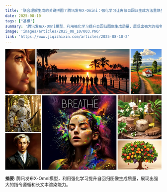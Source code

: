 ```yaml
---
title: '联合理解生成的关键拼图？腾讯发布X-Omini：强化学习让离散自回归生成方法重焕生机，轻松渲染长文本图像'
date: 2025-08-10
tags: ["基模"]
summary: '腾讯发布X-Omni模型，利用强化学习提升自回归图像生成质量，展现出强大的指令遵循和长文本渲染能力。'
image: 'images/articles/2025_08_10/003.PNG'
link: 'https://www.jiqizhixin.com/articles/2025-08-10-2'
---
```

![联合理解生成的关键拼图？腾讯发布X-Omini：强化学习让离散自回归生成方法重焕生机，轻松渲染长文本图像](images/articles/2025_08_10/003.PNG)

**摘要**: 腾讯发布X-Omni模型，利用强化学习提升自回归图像生成质量，展现出强大的指令遵循和长文本渲染能力。
